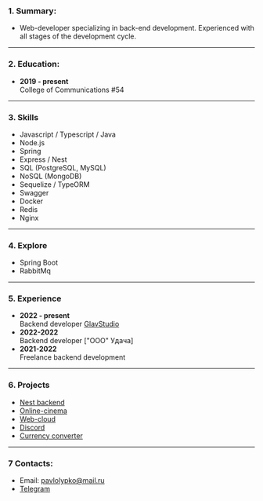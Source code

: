 ### 1. Summary: ###
* Web-developer specializing in back-end development. Experienced with all stages of the development cycle.

---
### 2. Education: ###
*  **2019 - present**  
College of Communications #54

---
### 3. Skills ###
*  Javascript / Typescript / Java
*  Node.js
*  Spring
*  Express / Nest
*  SQL (PostgreSQL, MySQL)
*  NoSQL (MongoDB)
*  Sequelize / TypeORM
*  Swagger
*  Docker
*  Redis
*  Nginx

---
### 4. Explore ###

*  Spring Boot
*  RabbitMq

---
### 5. Experience ###
*  **2022 - present**  
Backend developer [GlavStudio](https://glavstudio.pro/)
*  **2022-2022**  
Backend developer ["ООО" Удача]
*  **2021-2022**  
Freelance backend development  
---

### 6. Projects ###
*  [Nest backend](https://github.com/pashasolyana/nestjs)
*  [Online-cinema](https://github.com/pashasolyana/online-cinema-diplom)
*  [Web-cloud](https://github.com/pashasolyana/cloud-disk)
*  [Discord](https://github.com/pashasolyana/discord)
*  [Сurrency converter](https://github.com/pashasolyana/course-work-flutter)


---
### 7 Contacts: ###
*  Email: pavlolypko@mail.ru
*  [Telegram](https://t.me/xdddgfcthh)
